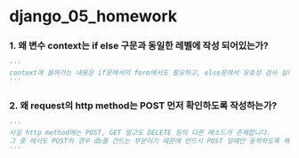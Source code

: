 # django_05_homework





### 1. 왜 변수 context는 if else 구문과 동일한 레벨에 작성 되어있는가?

``` python
'''
context에 들어가는 내용은 if문에서의 form에서도 필요하고, else문에서 유효성 검사 실패시에도 필요합니다. if 문에서는 새로운 작성을 위해 폼을 생성하고 넘겨주기 위해 필요하고, else문에서는 사용자 편의를 위해 이전에 작성되었던 내용과 어떤 오류가 발생했는지를 함께 넘겨줍니다.
'''
```





### 2.  왜 request의 http method는 POST 먼저 확인하도록 작성하는가?

``` python
'''
사실 http method에는 POST, GET 말고도 DELETE 등의 다른 메소드가 존재합니다.
그 중 에서도 POST의 경우 db를 건드는 부분이기 때문에 반드시 POST 일때만 동작하도록 해야합니다. 만약 else로 놔버리면 이 함수에서 다른 http 메소드를 받았을때, post쪽 기능이 실행이 되어버리기 때문에 if문으로 정확히 POST 일때만 처리하도록 하기 위하여 맨 위에 조건으로 작성합니다.
'''
```


